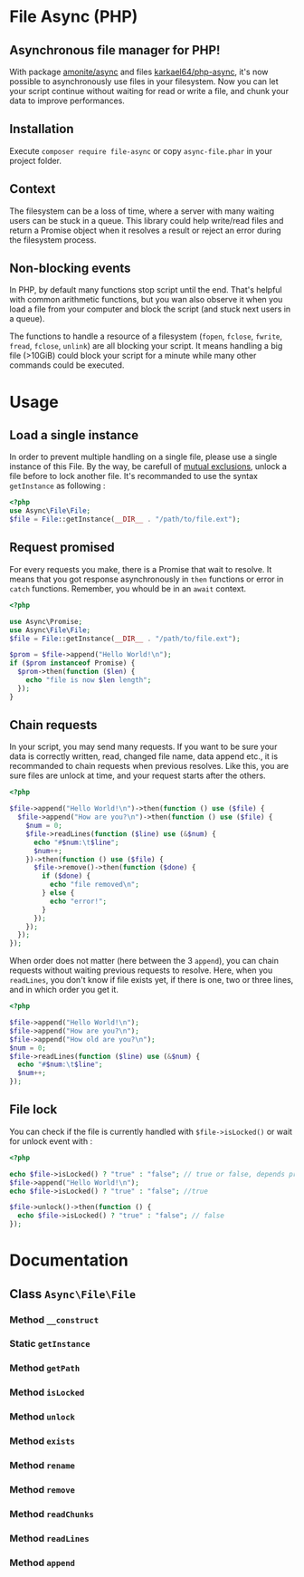 # File Async (PHP)

## Asynchronous file manager for PHP!

With package [amonite/async](https://packagist.org/packages/amonite/async) and files [karkael64/php-async](https://github.com/karkael64/php-async), it's now possible to asynchronously use files in your filesystem. Now you can let your script continue without waiting for read or write a file, and chunk your data to improve performances.

## Installation

Execute `composer require file-async` or copy `async-file.phar` in your project folder.

## Context

The filesystem can be a loss of time, where a server with many waiting users can be stuck in a queue. This library could help write/read files and return a Promise object when it resolves a result or reject an error during the filesystem process.

## Non-blocking events

In PHP, by default many functions stop script until the end. That's helpful with common arithmetic functions, but you wan also observe it when you load a file from your computer and block the script (and stuck next users in a queue).

The functions to handle a resource of a filesystem (`fopen`, `fclose`, `fwrite`, `fread`, `fclose`, `unlink`) are all blocking your script. It means handling a big file (>10GiB) could block your script for a minute while many other commands could be executed.

# Usage

## Load a single instance

In order to prevent multiple handling on a single file, please use a single instance of this File. By the way, be carefull of [mutual exclusions](https://en.wikipedia.org/wiki/Mutual_exclusion), unlock a file before to lock another file. It's recommanded to use the syntax `getInstance` as following :

``` php
<?php
use Async\File\File;
$file = File::getInstance(__DIR__ . "/path/to/file.ext");
```

## Request promised

For every requests you make, there is a Promise that wait to resolve. It means that you got response asynchronously in `then` functions or error in `catch` functions. Remember, you whould be in an `await` context.

``` php
<?php

use Async\Promise;
use Async\File\File;
$file = File::getInstance(__DIR__ . "/path/to/file.ext");

$prom = $file->append("Hello World!\n");
if ($prom instanceof Promise) {
  $prom->then(function ($len) {
    echo "file is now $len length";
  });
}
```

## Chain requests

In your script, you may send many requests. If you want to be sure your data is correctly written, read, changed file name, data append etc., it is recommanded to chain requests when previous resolves. Like this, you are sure files are unlock at time, and your request starts after the others.

``` php
<?php

$file->append("Hello World!\n")->then(function () use ($file) {
  $file->append("How are you?\n")->then(function () use ($file) {
    $num = 0;
    $file->readLines(function ($line) use (&$num) {
      echo "#$num:\t$line";
      $num++;
    })->then(function () use ($file) {
      $file->remove()->then(function ($done) {
        if ($done) {
          echo "file removed\n";
        } else {
          echo "error!";
        }
      });
    });
  });
});
```

When order does not matter (here between the 3 `append`), you can chain requests without waiting previous requests to resolve. Here, when you `readLines`, you don't know if file exists yet, if there is one, two or three lines, and in which order you get it.

``` php
<?php

$file->append("Hello World!\n");
$file->append("How are you?\n");
$file->append("How old are you?\n");
$num = 0;
$file->readLines(function ($line) use (&$num) {
  echo "#$num:\t$line";
  $num++;
});  
```

## File lock

You can check if the file is currently handled with `$file->isLocked()` or wait for unlock event with :

``` php
<?php

echo $file->isLocked() ? "true" : "false"; // true or false, depends previous usage
$file->append("Hello World!\n");
echo $file->isLocked() ? "true" : "false"; //true

$file->unlock()->then(function () {
  echo $file->isLocked() ? "true" : "false"; // false
});
```

# Documentation

## Class `Async\File\File`

### Method `__construct`

### Static `getInstance`

### Method `getPath`

### Method `isLocked`

### Method `unlock`

### Method `exists`

### Method `rename`

### Method `remove`

### Method `readChunks`

### Method `readLines`

### Method `append`
